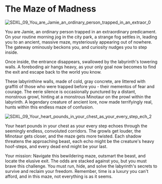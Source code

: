 # The Maze of Madness

![SDXL_09_You_are_Jamie_an_ordinary_person_trapped_in_an_extraor_0](https://github.com/EthGlobal-Paris/minotaur/assets/98217124/a29a00c8-bbfe-436d-b9c9-e3f5d664129b)

You are Jamie, an ordinary person trapped in an extraordinary predicament. On your routine morning jog in the city park, a strange fog settles in, leading you to an ancient, massive maze, mysteriously appearing out of nowhere. The gateway ominously beckons you, and curiosity nudges you to step inside.

Once inside, the entrance disappears, swallowed by the labyrinth's towering walls. A foreboding air hangs heavy, as your only goal now becomes to find the exit and escape back to the world you know.

These labyrinthine walls, made of cold, gray concrete, are littered with graffiti of those who were trapped before you - their mementos of fear and courage. The eerie silence is occasionally punctured by a distant, monstrous growl, hinting at a monstrous Minotaur on the prowl within the labyrinth. A legendary creature of ancient lore, now made terrifyingly real, hunts within this endless maze of confusion.

![SDXL_09_Your_heart_pounds_in_your_chest_as_your_every_step_ech_2](https://github.com/EthGlobal-Paris/minotaur/assets/98217124/5daa7630-913d-4f2b-ad98-4d77e7896267)

Your heart pounds in your chest as your every step echoes through the seemingly endless, convoluted corridors. The growls get louder, the Minotaur gets closer, and the maze gets more twisted. Each shadow threatens the approaching beast, each echo might be the creature's heavy hoof-steps, and every dead end might be your last.

Your mission: Navigate this bewildering maze, outsmart the beast, and locate the elusive exit. The odds are stacked against you, but you must brave this challenge. You must run, hide, and solve the labyrinth's secrets to survive and reclaim your freedom. Remember, time is a luxury you can't afford, and in this maze, not everything is as it seems.
